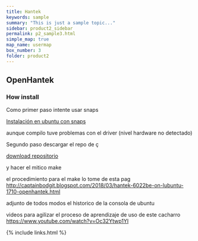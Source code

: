 ```yaml
---
title: Hantek
keywords: sample
summary: "This is just a sample topic..."
sidebar: product2_sidebar
permalink: p2_sample3.html
simple_map: true
map_name: usermap
box_number: 3
folder: product2
---
```

 
 
 ## OpenHantek

### How install

Como primer paso intente usar snaps

[Instalación en ubuntu con snaps](https://snapcraft.io/install/openhantek/ubuntu)

aunque compilo tuve problemas con el driver (nivel hardware no detectado)

Segundo paso descargar el repo de ç

[download repositorio](https://github.com/OpenHantek/OpenHantek6022/blob/main/docs/build.md)

y hacer el mitico make

el procedimiento para el make lo tome de esta pag
http://captainbodgit.blogspot.com/2018/03/hantek-6022be-on-lubuntu-1710-openhantek.html

adjunto de todos modos el historico de la consola de ubuntu

videos para agilizar el proceso de aprendizaje de uso de este cacharro
https://www.youtube.com/watch?v=Oc32Ytwp1YI

{% include links.html %}